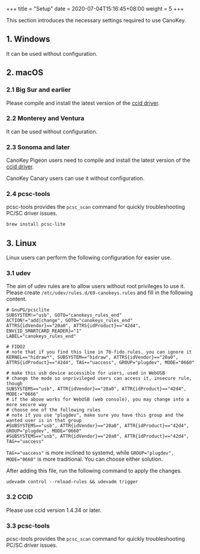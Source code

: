 +++
title = "Setup"
date =  2020-07-04T15:16:45+08:00
weight = 5
+++

This section introduces the necessary settings required to use CanoKey.

## 1. Windows

It can be used without configuration.

## 2. macOS

### 2.1 Big Sur and earlier

Please compile and install the latest version of the [ccid driver](https://ccid.apdu.fr/).

### 2.2 Monterey and Ventura

It can be used without configuration.

### 2.3 Sonoma and later

CanoKey Pigeon users need to compile and install the latest version of the [ccid driver](https://ccid.apdu.fr/).

CanoKey Canary users can use it without configuration.

### 2.4 pcsc-tools

pcsc-tools provides the `pcsc_scan` command for quickly troubleshooting PC/SC driver issues.

```sh
brew install pcsc-lite
```

## 3. Linux

Linux users can perform the following configuration for easier use.

### 3.1 udev

The aim of udev rules are to allow users without root privileges to use it. Please create `/etc/udev/rules.d/69-canokeys.rules` and fill in the following content.

```
# GnuPG/pcsclite
SUBSYSTEM!="usb", GOTO="canokeys_rules_end"
ACTION!="add|change", GOTO="canokeys_rules_end"
ATTRS{idVendor}=="20a0", ATTRS{idProduct}=="42d4", ENV{ID_SMARTCARD_READER}="1"
LABEL="canokeys_rules_end"

# FIDO2
# note that if you find this line in 70-fido.rules, you can ignore it
KERNEL=="hidraw*", SUBSYSTEM=="hidraw", ATTRS{idVendor}=="20a0", ATTRS{idProduct}=="42d4", TAG+="uaccess", GROUP="plugdev", MODE="0660"

# make this usb device accessible for users, used in WebUSB
# change the mode so unprivileged users can access it, insecure rule, though
SUBSYSTEMS=="usb", ATTR{idVendor}=="20a0", ATTR{idProduct}=="42d4", MODE:="0666"
# if the above works for WebUSB (web console), you may change into a more secure way
# choose one of the following rules
# note if you use "plugdev", make sure you have this group and the wanted user is in that group
#SUBSYSTEMS=="usb", ATTR{idVendor}=="20a0", ATTR{idProduct}=="42d4", GROUP="plugdev", MODE="0660"
#SUBSYSTEMS=="usb", ATTR{idVendor}=="20a0", ATTR{idProduct}=="42d4", TAG+="uaccess"
```

`TAG+="uaccess"` is more inclined to systemd, while `GROUP="plugdev", MODE="0660"` is more traditional. You can choose either solution.

After adding this file, run the following command to apply the changes.

```
udevadm control --reload-rules && udevadm trigger
```

### 3.2 CCID

Please use ccid version 1.4.34 or later.

### 3.3 pcsc-tools

pcsc-tools provides the `pcsc_scan` command for quickly troubleshooting PC/SC driver issues.